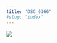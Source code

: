 ```yaml
---
title: "DSC_0366"
#slug: "index"
---
```


[![](/wp-content/2015/05/DSC_0366-300x201.jpg)](/wp-content/2015/05/DSC_0366.jpg)